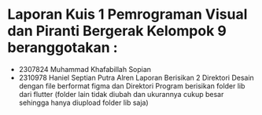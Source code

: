 # Laporan Kuis 1 Pemrograman Visual dan Piranti Bergerak Kelompok 9 beranggotakan :
- 2307824	Muhammad Khafabillah Sopian
- 2310978	Haniel Septian Putra Alren
Laporan Berisikan 2 Direktori Desain dengan file berformat figma dan Direktori Program berisikan folder lib dari flutter (folder lain tidak diubah dan ukurannya cukup besar sehingga hanya diupload folder lib saja)
